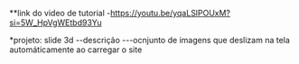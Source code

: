 **link do video de tutorial
-https://youtu.be/yqaLSlPOUxM?si=5W_HpVgWEtbd93Yu

*projeto: slide 3d
  --descrição
  ---ocnjunto de imagens que deslizam na tela automáticamente ao carregar o site
